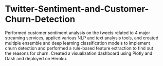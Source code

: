 # Twitter-Sentiment-and-Customer-Churn-Detection
Performed customer sentiment analysis on the tweets related to 4 major streaming services, applied various NLP and text analysis tools, and created multiple ensemble and deep learning classification models to implement churn detection and performed a rule-based feature extraction to find out the reasons for churn. Created a visualization dashboard using Plotly and Dash and deployed on Heroku.
